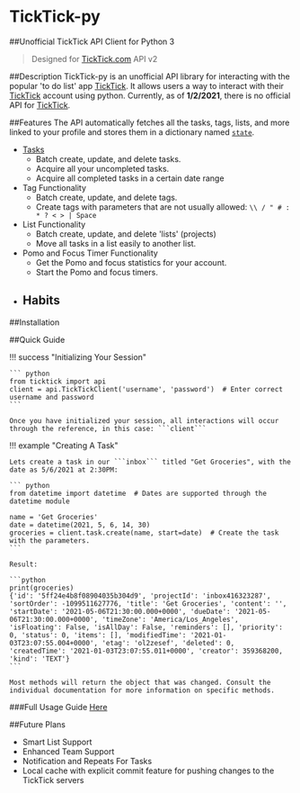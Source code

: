 # TickTick-py
##Unofficial TickTick API Client for Python 3
> Designed for [TickTick.com](<https://www.ticktick.com/>) API v2

##Description
TickTick-py is an unofficial API library for interacting with the popular
'to do list' app [TickTick](<https://www.ticktick.com/>). It allows
users a way to interact with their [TickTick](<https://www.ticktick.com/>) account using python. Currently,
as of **1/2/2021**, there is no official API for [TickTick](<https://www.ticktick.com/>).


##Features
The API automatically fetches all the tasks, tags, lists, and more linked to your profile and stores them in a dictionary named [`state`](usage/api/#state).

 - [Tasks](usage/tasks.md)
    - Batch create, update, and delete tasks.
    - Acquire all your uncompleted tasks.
    - Acquire all completed tasks in a certain date range
 - Tag Functionality
    - Batch create, update, and delete tags.
    - Create tags with parameters that are not usually allowed: `\\ / " # : * ? < > | Space`
 - List Functionality
    - Batch create, update, and delete 'lists' (projects)
    - Move all tasks in a list easily to another list.
 - Pomo and Focus Timer Functionality
    - Get the Pomo and focus statistics for your account.
    - Start the Pomo and focus timers.
 - Habits
    - 
 
##Installation


##Quick Guide

!!! success "Initializing Your Session"

    ``` python
    from ticktick import api
    client = api.TickTickClient('username', 'password')  # Enter correct username and password
    ```
    
    Once you have initialized your session, all interactions will occur through the reference, in this case: ```client```

!!! example "Creating A Task"

    Lets create a task in our ```inbox``` titled "Get Groceries", with the date as 5/6/2021 at 2:30PM:

    ``` python
    from datetime import datetime  # Dates are supported through the datetime module
    
    name = 'Get Groceries'
    date = datetime(2021, 5, 6, 14, 30)
    groceries = client.task.create(name, start=date)  # Create the task with the parameters.
    ```

    Result:

    ```python
    print(groceries)
    {'id': '5ff24e4b8f08904035b304d9', 'projectId': 'inbox416323287', 'sortOrder': -1099511627776, 'title': 'Get Groceries', 'content': '', 'startDate': '2021-05-06T21:30:00.000+0000', 'dueDate': '2021-05-06T21:30:00.000+0000', 'timeZone': 'America/Los_Angeles', 'isFloating': False, 'isAllDay': False, 'reminders': [], 'priority': 0, 'status': 0, 'items': [], 'modifiedTime': '2021-01-03T23:07:55.004+0000', 'etag': 'ol2zesef', 'deleted': 0, 'createdTime': '2021-01-03T23:07:55.011+0000', 'creator': 359368200, 'kind': 'TEXT'}
    ```
        
    Most methods will return the object that was changed. Consult the individual documentation for more information on specific methods.

###Full Usage Guide [Here](usage/api.md)

##Future Plans
 - Smart List Support
 - Enhanced Team Support
 - Notification and Repeats For Tasks
 - Local cache with explicit commit feature for pushing changes to the TickTick servers